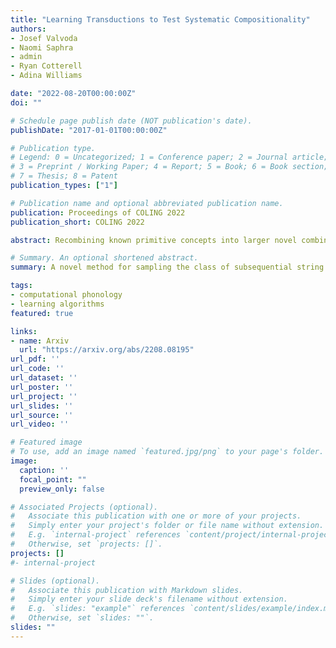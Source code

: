 ```yaml
---
title: "Learning Transductions to Test Systematic Compositionality"
authors:
- Josef Valvoda
- Naomi Saphra
- admin
- Ryan Cotterell
- Adina Williams

date: "2022-08-20T00:00:00Z"
doi: ""

# Schedule page publish date (NOT publication's date).
publishDate: "2017-01-01T00:00:00Z"

# Publication type.
# Legend: 0 = Uncategorized; 1 = Conference paper; 2 = Journal article;
# 3 = Preprint / Working Paper; 4 = Report; 5 = Book; 6 = Book section;
# 7 = Thesis; 8 = Patent
publication_types: ["1"]

# Publication name and optional abbreviated publication name.
publication: Proceedings of COLING 2022
publication_short: COLING 2022

abstract: Recombining known primitive concepts into larger novel combinations is a quintessentially human cognitive capability. Whether large neural models in NLP acquire this ability while learning from data is an open question. In this paper, we look at this problem from the perspective of formal languages. We use deterministic finite-state transducers to make an unbounded number of datasets with controllable properties governing compositionality. By randomly sampling over many transducers, we explore which of their properties (number of states, alphabet size, number of transitions etc.) contribute to learnability of a compositional relation by a neural network. In general, we find that the models either learn the relations completely or not at all. The key is transition coverage, setting a soft learnability limit at 400 examples per transition. 

# Summary. An optional shortened abstract.
summary: A novel method for sampling the class of subsequential string transductions allows rigorous testing of learning models' capacity for compositionality compositionality.

tags:
- computational phonology
- learning algorithms
featured: true

links:
- name: Arxiv
  url: "https://arxiv.org/abs/2208.08195"
url_pdf: ''
url_code: ''
url_dataset: ''
url_poster: ''
url_project: ''
url_slides: ''
url_source: ''
url_video: ''

# Featured image
# To use, add an image named `featured.jpg/png` to your page's folder.
image:
  caption: ''
  focal_point: ""
  preview_only: false

# Associated Projects (optional).
#   Associate this publication with one or more of your projects.
#   Simply enter your project's folder or file name without extension.
#   E.g. `internal-project` references `content/project/internal-project/index.md`.
#   Otherwise, set `projects: []`.
projects: []
#- internal-project

# Slides (optional).
#   Associate this publication with Markdown slides.
#   Simply enter your slide deck's filename without extension.
#   E.g. `slides: "example"` references `content/slides/example/index.md`.
#   Otherwise, set `slides: ""`.
slides: ""
---
```

